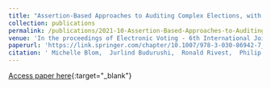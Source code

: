 ```yaml
---
title: "Assertion-Based Approaches to Auditing Complex Elections, with Application to Party-List Proportional Elections"
collection: publications
permalink: /publications/2021-10-Assertion-Based-Approaches-to-Auditing-Complex-Elections-with-Application-to-Party-List-Proportional-Elections
venue: 'In the proceedings of Electronic Voting - 6th International Joint Conference on Electronic Voting (E-Vote-ID 2021)'
paperurl: 'https://link.springer.com/chapter/10.1007/978-3-030-86942-7_4'
citation: ' Michelle Blom,  Jurlind Budurushi,  Ronald Rivest,  Philip Stark,  Peter Stuckey,  Vanessa Teague,  Damjan Vukcevic, &quot;Assertion-Based Approaches to Auditing Complex Elections, with Application to Party-List Proportional Elections.&quot; In the proceedings of Electronic Voting - 6th International Joint Conference on Electronic Voting (E-Vote-ID 2021), 2021.'
---
```

[Access paper here](https://link.springer.com/chapter/10.1007/978-3-030-86942-7_4){:target="_blank"}
